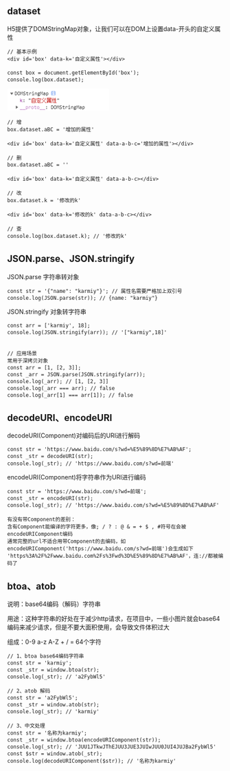 ## dataset

H5提供了DOMStringMap对象，让我们可以在DOM上设置data-开头的自定义属性

    // 基本示例
    <div id='box' data-k='自定义属性'></div>
    
    const box = document.getElementById('box');
    console.log(box.dataset);
    
![Alt text](./imgs/03-01.png)

    // 增
    box.dataset.aBC = '增加的属性'
    
    <div id='box' data-k='自定义属性' data-a-b-c='增加的属性'></div>
    
    // 删
    box.dataset.aBC = ''
    
    <div id='box' data-k='自定义属性' data-a-b-c></div>
    
    // 改
    box.dataset.k = '修改的k'
    
    <div id='box' data-k='修改的k' data-a-b-c></div>
    
    // 查
    console.log(box.dataset.k); // '修改的k' 
    
## JSON.parse、JSON.stringify

JSON.parse 字符串转对象

    const str = '{"name": "karmiy"}'; // 属性名需要严格加上双引号
    console.log(JSON.parse(str)); // {name: "karmiy"}
    
JSON.stringify 对象转字符串

    const arr = ['karmiy', 18];
    console.log(JSON.stringify(arr)); // '["karmiy",18]'
    
    
    // 应用场景
    常用于深拷贝对象
    const arr = [1, [2, 3]];
    const _arr = JSON.parse(JSON.stringify(arr));
    console.log(_arr); // [1, [2, 3]]
    console.log(_arr === arr); // false
    console.log(_arr[1] === arr[1]); // false
    
## decodeURI、encodeURI

decodeURI(Component)对编码后的URI进行解码

    const str = 'https://www.baidu.com/s?wd=%E5%89%8D%E7%AB%AF';
    const _str = decodeURI(str);
    console.log(_str); // 'https://www.baidu.com/s?wd=前端'
    
encodeURI(Component)将字符串作为URI进行编码

    const str = 'https://www.baidu.com/s?wd=前端';
    const _str = encodeURI(str);
    console.log(_str); // 'https://www.baidu.com/s?wd=%E5%89%8D%E7%AB%AF'
    
    有没有带Component的差别：
    含有Component能编译的字符更多，像; / ? : @ & = + $ , #符号在会被encodeURIComponent编码
    通常完整的url不适合用带Component的去编码，如encodeURIComponent('https://www.baidu.com/s?wd=前端')会生成如下
    'https%3A%2F%2Fwww.baidu.com%2Fs%3Fwd%3D%E5%89%8D%E7%AB%AF'，连://都被编码了
    
## btoa、atob

说明：base64编码（解码）字符串

用途：这种字符串的好处在于减少http请求，在项目中，一些小图片就会base64编码来减少请求，但是不要大面积使用，会导致文件体积过大

组成：0-9 a-z A-Z + / = 64个字符

    // 1、btoa base64编码字符串
    const str = 'karmiy';
    const _str = window.btoa(str);
    console.log(_str); // 'a2FybWl5'
    
    // 2、atob 解码
    const str = 'a2FybWl5';
    const _str = window.atob(str);
    console.log(_str); // 'karmiy'
    
    // 3、中文处理
    const str = '名称为karmiy';
    const _str = window.btoa(encodeURIComponent(str));
    console.log(_str); // 'JUU1JTkwJThEJUU3JUE3JUIwJUU0JUI4JUJBa2FybWl5'
    const $str = window.atob(_str);
    console.log(decodeURIComponent($str)); // '名称为karmiy'
    
    
